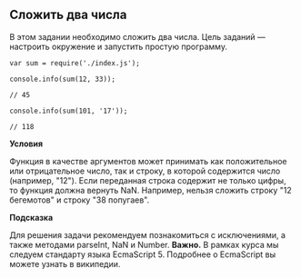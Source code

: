 ## Сложить два числа

В этом задании необходимо сложить два числа. Цель заданий — настроить окружение и запустить простую программу.

```
var sum = require('./index.js');

console.info(sum(12, 33));

// 45

console.info(sum(101, '17')); 

// 118
```

**Условия**

Функция в качестве аргументов может принимать как положительное или отрицательное число, так и строку, в которой содержится число (например, "12").
Если переданная строка содержит не только цифры, то функция должна вернуть NaN. Например, нельзя сложить строку "12 бегемотов" и строку "38 
попугаев".

**Подсказка**

Для решения задачи рекомендуем познакомиться с исключениями, а также методами parseInt, NaN и Number.
**Важно.** В рамках курса мы следуем стандарту языка EcmaScript 5. Подробнее о EcmaScript вы можете узнать в википедии.
